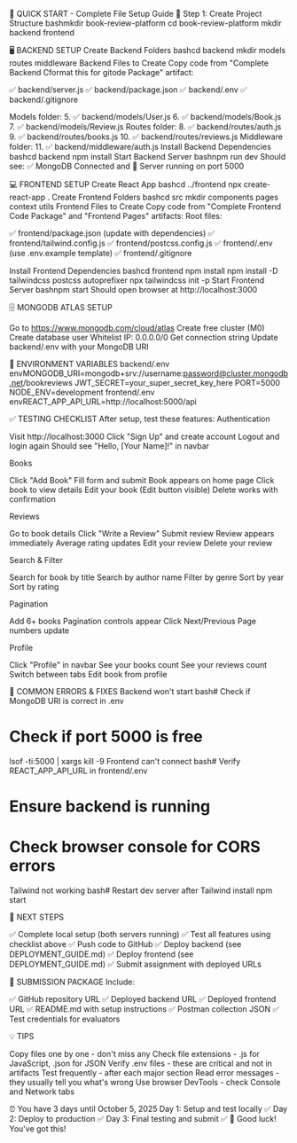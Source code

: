 🚀 QUICK START - Complete File Setup Guide
📂 Step 1: Create Project Structure
bashmkdir book-review-platform
cd book-review-platform
mkdir backend frontend

🖥️ BACKEND SETUP
Create Backend Folders
bashcd backend
mkdir models routes middleware
Backend Files to Create
Copy code from "Complete Backend Cformat this for gitode Package" artifact:

✅ backend/server.js
✅ backend/package.json
✅ backend/.env 
✅ backend/.gitignore

Models folder:
5. ✅ backend/models/User.js
6. ✅ backend/models/Book.js
7. ✅ backend/models/Review.js
Routes folder:
8. ✅ backend/routes/auth.js
9. ✅ backend/routes/books.js
10. ✅ backend/routes/reviews.js
Middleware folder:
11. ✅ backend/middleware/auth.js
Install Backend Dependencies
bashcd backend
npm install
Start Backend Server
bashnpm run dev
Should see: ✅ MongoDB Connected and 🚀 Server running on port 5000

💻 FRONTEND SETUP
Create React App
bashcd ../frontend
npx create-react-app .
Create Frontend Folders
bashcd src
mkdir components pages context utils
Frontend Files to Create
Copy code from "Complete Frontend Code Package" and "Frontend Pages" artifacts:
Root files:

✅ frontend/package.json (update with dependencies)
✅ frontend/tailwind.config.js
✅ frontend/postcss.config.js
✅ frontend/.env (use .env.example template)
✅ frontend/.gitignore


Install Frontend Dependencies
bashcd frontend
npm install
npm install -D tailwindcss postcss autoprefixer
npx tailwindcss init -p
Start Frontend Server
bashnpm start
Should open browser at http://localhost:3000

🗄️ MONGODB ATLAS SETUP

Go to https://www.mongodb.com/cloud/atlas
Create free cluster (M0)
Create database user
Whitelist IP: 0.0.0.0/0
Get connection string
Update backend/.env with your MongoDB URI


🔑 ENVIRONMENT VARIABLES
backend/.env
envMONGODB_URI=mongodb+srv://username:password@cluster.mongodb.net/bookreviews
JWT_SECRET=your_super_secret_key_here
PORT=5000
NODE_ENV=development
frontend/.env
envREACT_APP_API_URL=http://localhost:5000/api

✅ TESTING CHECKLIST
After setup, test these features:
Authentication

 Visit http://localhost:3000
 Click "Sign Up" and create account
 Logout and login again
 Should see "Hello, [Your Name]!" in navbar

Books

 Click "Add Book"
 Fill form and submit
 Book appears on home page
 Click book to view details
 Edit your book (Edit button visible)
 Delete works with confirmation

Reviews

 Go to book details
 Click "Write a Review"
 Submit review
 Review appears immediately
 Average rating updates
 Edit your review
 Delete your review

Search & Filter

 Search for book by title
 Search by author name
 Filter by genre
 Sort by year
 Sort by rating

Pagination

 Add 6+ books
 Pagination controls appear
 Click Next/Previous
 Page numbers update

Profile

 Click "Profile" in navbar
 See your books count
 See your reviews count
 Switch between tabs
 Edit book from profile


🐛 COMMON ERRORS & FIXES
Backend won't start
bash# Check if MongoDB URI is correct in .env
# Check if port 5000 is free
lsof -ti:5000 | xargs kill -9
Frontend can't connect
bash# Verify REACT_APP_API_URL in frontend/.env
# Ensure backend is running
# Check browser console for CORS errors
Tailwind not working
bash# Restart dev server after Tailwind install
npm start

📝 NEXT STEPS

✅ Complete local setup (both servers running)
✅ Test all features using checklist above
✅ Push code to GitHub
✅ Deploy backend (see DEPLOYMENT_GUIDE.md)
✅ Deploy frontend (see DEPLOYMENT_GUIDE.md)
✅ Submit assignment with deployed URLs


🎯 SUBMISSION PACKAGE
Include:

✅ GitHub repository URL
✅ Deployed backend URL
✅ Deployed frontend URL
✅ README.md with setup instructions
✅ Postman collection JSON
✅ Test credentials for evaluators


💡 TIPS

Copy files one by one - don't miss any
Check file extensions - .js for JavaScript, .json for JSON
Verify .env files - these are critical and not in artifacts
Test frequently - after each major section
Read error messages - they usually tell you what's wrong
Use browser DevTools - check Console and Network tabs


⏰ You have 3 days until October 5, 2025
Day 1: Setup and test locally ✅
Day 2: Deploy to production ✅
Day 3: Final testing and submit ✅
🎉 Good luck! You've got this!